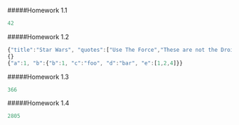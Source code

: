 #####Homework 1.1

```javascript
42
```

#####Homework 1.2

```javascript
{"title":"Star Wars", "quotes":["Use The Force","These are not the Droids you are looking for"],"director":"George Lucas"} 
{}
{"a":1, "b":{"b":1, "c":"foo", "d":"bar", "e":[1,2,4]}}
```


#####Homework 1.3

```javascript
366
```

#####Homework 1.4

```javascript
2805
```
